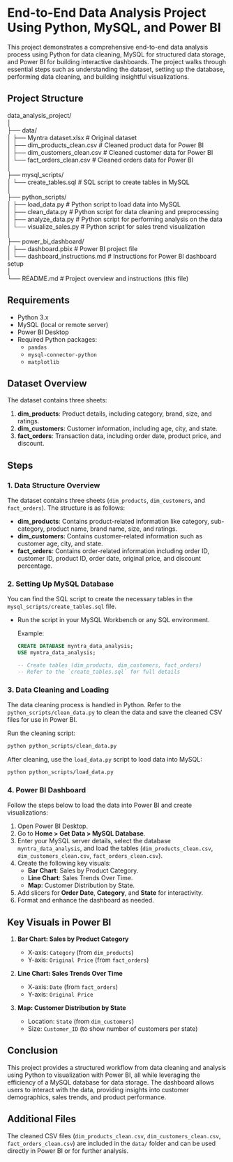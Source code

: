 # End-to-End Data Analysis Project Using Python, MySQL, and Power BI

This project demonstrates a comprehensive end-to-end data analysis process using Python for data cleaning, MySQL for structured data storage, and Power BI for building interactive dashboards. The project walks through essential steps such as understanding the dataset, setting up the database, performing data cleaning, and building insightful visualizations.

## Project Structure

data_analysis_project/  
│  
├── data/  
│   ├── Myntra dataset.xlsx           # Original dataset  
│   ├── dim_products_clean.csv        # Cleaned product data for Power BI  
│   ├── dim_customers_clean.csv       # Cleaned customer data for Power BI  
│   └── fact_orders_clean.csv         # Cleaned orders data for Power BI  
│  
├── mysql_scripts/  
│   └── create_tables.sql             # SQL script to create tables in MySQL  
│  
├── python_scripts/  
│   ├── load_data.py                  # Python script to load data into MySQL  
│   ├── clean_data.py                 # Python script for data cleaning and preprocessing  
│   ├── analyze_data.py               # Python script for performing analysis on the data  
│   └── visualize_sales.py            # Python script for sales trend visualization  
│  
├── power_bi_dashboard/  
│   ├── dashboard.pbix                # Power BI project file  
│   └── dashboard_instructions.md     # Instructions for Power BI dashboard setup  
│  
└── README.md                         # Project overview and instructions (this file)

## Requirements

- Python 3.x
- MySQL (local or remote server)
- Power BI Desktop
- Required Python packages:
  - `pandas`
  - `mysql-connector-python`
  - `matplotlib`

## Dataset Overview

The dataset contains three sheets:

1. **dim_products**: Product details, including category, brand, size, and ratings.
2. **dim_customers**: Customer information, including age, city, and state.
3. **fact_orders**: Transaction data, including order date, product price, and discount.

## Steps

### 1. **Data Structure Overview**

The dataset contains three sheets (`dim_products`, `dim_customers`, and `fact_orders`). The structure is as follows:

- **dim_products**: Contains product-related information like category, sub-category, product name, brand name, size, and ratings.
- **dim_customers**: Contains customer-related information such as customer age, city, and state.
- **fact_orders**: Contains order-related information including order ID, customer ID, product ID, order date, original price, and discount percentage.

### 2. **Setting Up MySQL Database**

You can find the SQL script to create the necessary tables in the `mysql_scripts/create_tables.sql` file.

- Run the script in your MySQL Workbench or any SQL environment.

  Example:

  ```sql
  CREATE DATABASE myntra_data_analysis;
  USE myntra_data_analysis;

  -- Create tables (dim_products, dim_customers, fact_orders)
  -- Refer to the `create_tables.sql` for full details
  ```

### 3. **Data Cleaning and Loading**

The data cleaning process is handled in Python. Refer to the `python_scripts/clean_data.py` to clean the data and save the cleaned CSV files for use in Power BI.

Run the cleaning script:

```bash
python python_scripts/clean_data.py
```

After cleaning, use the `load_data.py` script to load data into MySQL:

```bash
python python_scripts/load_data.py
```

### 4. **Power BI Dashboard**

Follow the steps below to load the data into Power BI and create visualizations:

1. Open Power BI Desktop.
2. Go to **Home > Get Data > MySQL Database**.
3. Enter your MySQL server details, select the database `myntra_data_analysis`, and load the tables (`dim_products_clean.csv`, `dim_customers_clean.csv`, `fact_orders_clean.csv`).
4. Create the following key visuals:
   - **Bar Chart**: Sales by Product Category.
   - **Line Chart**: Sales Trends Over Time.
   - **Map**: Customer Distribution by State.
5. Add slicers for **Order Date**, **Category**, and **State** for interactivity.
6. Format and enhance the dashboard as needed.

## Key Visuals in Power BI

1. **Bar Chart: Sales by Product Category**
   - X-axis: `Category` (from `dim_products`)
   - Y-axis: `Original Price` (from `fact_orders`)

2. **Line Chart: Sales Trends Over Time**
   - X-axis: `Date` (from `fact_orders`)
   - Y-axis: `Original Price`

3. **Map: Customer Distribution by State**
   - Location: `State` (from `dim_customers`)
   - Size: `Customer_ID` (to show number of customers per state)

## Conclusion

This project provides a structured workflow from data cleaning and analysis using Python to visualization with Power BI, all while leveraging the efficiency of a MySQL database for data storage. The dashboard allows users to interact with the data, providing insights into customer demographics, sales trends, and product performance.

## Additional Files

The cleaned CSV files (`dim_products_clean.csv`, `dim_customers_clean.csv`, `fact_orders_clean.csv`) are included in the `data/` folder and can be used directly in Power BI or for further analysis.